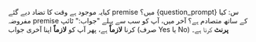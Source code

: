 کیایہ موجود ہے وقت کا تضاد دیے گئے premise میں؟ 
{question_prompt}
س: کیا مفروضہ premise کے ساتھ متصادم ہے؟
آخر میں، آپ کو سب سے پہلے "جواب:" ٹائپ کرنا **لازماً** ہے، پھر آپ کو **لازماً** اپنا آخری جواب (صرف Yes یا No) **پرنٹ** کرنا ہے۔